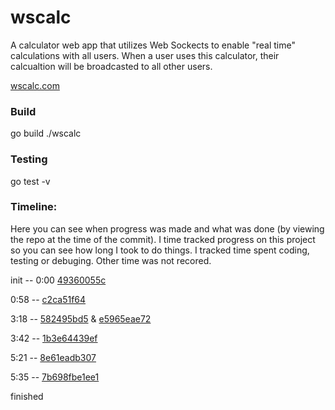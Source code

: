 # wscalc

A calculator web app that utilizes Web Sockects to enable "real time" calculations with all users.
When a user uses this calculator, their calcualtion will be broadcasted to all other users. 

[wscalc.com](http://wscalc.com)


### Build

go build
./wscalc  


### Testing

go test -v


### Timeline: 
Here you can see when progress was made and what was done (by viewing the repo at the time of the commit). 
I time tracked progress on this project so you can see how long I took to do things. 
I tracked time spent coding, testing or debuging. Other time was not recored. 

init  -- 0:00 [49360055c](https://github.com/SupahAmbition/wscalc/commit/49360055c9719cee319f4f33782766e047ae3911)
  
0:58 --  [c2ca51f64](https://github.com/SupahAmbition/wscalc/commit/c2ca51f64f79b19366d8833ce28ad12378a412bf)   
  
3:18 -- [582495bd5](https://github.com/SupahAmbition/wscalc/commit/582495bd57cae9dcd5edb97ac7e5777398ca8e6c) & [e5965eae72](https://github.com/SupahAmbition/wscalc/commit/e5965eae72ceae79b09247d91397c534a017bc16)

3:42 -- [1b3e64439ef](https://github.com/SupahAmbition/wscalc/commit/1b3e64439efad53e1d297834153f6204e3a4c517)

5:21 -- [8e61eadb307](https://github.com/SupahAmbition/wscalc/commit/8e61eadb3070bb31450955f488f905e389851827)

5:35 -- [7b698fbe1ee1](https://github.com/SupahAmbition/wscalc/commit/7b698fbe1ee1c27d17414bfd2f17be938465ca41)

finished 



